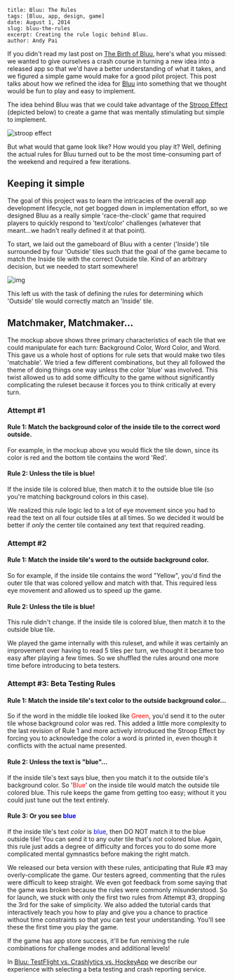 ```
title: Bluu: The Rules
tags: [Bluu, app, design, game]
date: August 1, 2014
slug: bluu-the-rules
excerpt: Creating the rule logic behind Bluu.
author: Andy Pai
```
If you didn't read my last post on [The Birth of Bluu](http://lapwinglabs.com/blog/the-birth-of-bluu), here's what you missed: we wanted to give ourselves a crash course in turning a new idea into a released app so that we'd have a better understanding of what it takes, and we figured a simple game would make for a good pilot project. This post talks about how we refined the idea for [Bluu](https://itunes.apple.com/us/app/bluu/id916926135?ls=1&mt=8) into something that we thought would be fun to play and easy to implement.

The idea behind Bluu was that we could take advantage of the [Stroop Effect](http://en.wikipedia.org/wiki/Stroop_effect) (depicted below) to create a game that was mentally stimulating but simple to implement.

![stroop effect](https://i.cloudup.com/6V0mxEDxpu.png)

But what would that game look like? How would you play it? Well, defining the actual rules for Bluu turned out to be the most time-consuming part of the weekend and required a few iterations.

## Keeping it simple
The goal of this project was to learn the intricacies of the overall app development lifecycle, not get bogged down in implementation effort, so we designed Bluu as a really simple 'race-the-clock' game that required players to quickly respond to 'text/color' challenges (whatever that meant...we hadn't really defined it at that point). 

To start, we laid out the gameboard of Bluu with a center ('Inside') tile surrounded by four 'Outside' tiles such that the goal of the game became to match the Inside tile with the correct Outside tile. Kind of an arbitrary decision, but we needed to start somewhere!

![img](https://dl.dropboxusercontent.com/u/13957782/Main.png)

This left us with the task of defining the rules for determining which 'Outside' tile would correctly match an 'Inside' tile.

## Matchmaker, Matchmaker...
The mockup above shows three primary characteristics of each tile that we could manipulate for each turn: Background Color, Word Color, and Word. This gave us a whole host of options for rule sets that would make two tiles 'matchable'. We tried a few different combinations, but they all followed the theme of doing things one way unless the color 'blue' was involved. This twist allowed us to add some difficulty to the game without significantly complicating the ruleset because it forces you to think critically at every turn.

### Attempt #1
#### Rule 1:  Match the background color of the inside tile to the correct word outside.
For example, in the mockup above you would flick the tile down, since its color is red and the bottom tile contains the word 'Red'.

#### Rule 2:  Unless the tile is blue!
If the inside tile is colored blue, then match it to the outside blue tile (so you're matching background colors in this case).

We realized this rule logic led to a lot of eye movement since you had to read the text on all four outside tiles at all times.  So we decided it would be better if *only* the center tile contained any text that required reading.

### Attempt #2
#### Rule 1:  Match the inside tile's word to the outside background color. 
So for example, if the inside tile contains the word "Yellow", you'd find the outer tile that was colored yellow and match with that. This required less eye movement and allowed us to speed up the game.

#### Rule 2:  Unless the tile is blue! 
This rule didn't change. If the inside tile is colored blue, then match it to the outside blue tile. 

We played the game internally with this ruleset, and while it was certainly an improvement over having to read 5 tiles per turn, we thought it became too easy after playing a few times. So we shuffled the rules around one more time before introducing to beta testers.

### Attempt #3:  Beta Testing Rules
#### Rule 1:  Match the inside tile's text color to the outside background color...
So if the word in the middle tile looked like <span style="color:red;">Green</span>, you'd send it to the outer tile whose background color was red. This added a little more complexity to the last revision of Rule 1 and more actively introduced the Stroop Effect by forcing you to acknowledge the color a word is printed in, even though it conflicts with the actual name presented.

#### Rule 2:  Unless the text is "blue"...
If the inside tile's text says blue, then you match it to the outside tile's background color. So '<span style="color:red;">Blue</span>' on the inside tile would match the outside tile colored blue. This rule keeps the game from getting too easy; without it you could just tune out the text entirely.

#### Rule 3:  Or you see <span style="color:blue;">blue</span>
If the inside tile's text *color* is <span style="color:blue;">blue</span>, then DO NOT match it to the blue outside tile! You can send it to any outer tile that's *not* colored blue. Again, this rule just adds a degree of difficulty and forces you to do some more complicated mental gymnastics before making the right match.

We released our beta version with these rules, anticipating that Rule #3 may overly-complicate the game. Our testers agreed, commenting that the rules were difficult to keep straight. We even got feedback from some saying that the game was broken because the rules were commonly misunderstood. So for launch, we stuck with only the first two rules from Attempt #3, dropping the 3rd for the sake of simplicity. We also added the tutorial cards that interactively teach you how to play and give you a chance to practice without time constraints so that you can test your understanding. You'll see these the first time you play the game.

If the game has app store success, it'll be fun remixing the rule combinations for challenge modes and additional levels!

In [Bluu: TestFlight vs. Crashlytics vs. HockeyApp](http://lapwinglabs.com/blog/bluu-testflight-crashlytics-hockeyapp) we describe our experience with selecting a beta testing and crash reporting service.
